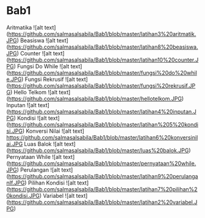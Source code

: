 # Bab1
Aritmatika
![alt text] (https://github.com/salmasalsabila/Bab1/blob/master/latihan3%20aritmatik.JPG)
Beasiswa
![alt text] (https://github.com/salmasalsabila/Bab1/blob/master/latihan8%20beasiswa.JPG)
Counter
![alt text] (https://github.com/salmasalsabila/Bab1/blob/master/latihan10%20counter.JPG)
Fungsi Do While
![alt text] (https://github.com/salmasalsabila/Bab1/blob/master/fungsi%20do%20while.JPG)
Fungsi Rekrusif
![alt text] (https://github.com/salmasalsabila/Bab1/blob/master/fungsi%20rekrusif.JPG)
Hello Telkom
![alt text] (https://github.com/salmasalsabila/Bab1/blob/master/hellotelkom.JPG)
Inputan
![alt text] (https://github.com/salmasalsabila/Bab1/blob/master/latihan4%20inputan.JPG)
Kondisi
![alt text] (https://github.com/salmasalsabila/Bab1/blob/master/latihan%205%20kondisi.JPG)
Konversi Nilai
![alt text] https://github.com/salmasalsabila/Bab1/blob/master/latihan6%20konversinilai.JPG
Luas Balok
![alt text] (https://github.com/salmasalsabila/Bab1/blob/master/luas%20balok.JPG)
Pernyataan While
![alt text] (https://github.com/salmasalsabila/Bab1/blob/master/pernyataan%20while.JPG)
Perulangan
![alt text] (https://github.com/salmasalsabila/Bab1/blob/master/latihan9%20perulanganIf.JPG)
Pilihan Kondisi
![alt text] (https://github.com/salmasalsabila/Bab1/blob/master/latihan7%20pilihan%20kondisi.JPG)
Variabel
![alt text] (https://github.com/salmasalsabila/Bab1/blob/master/latihan2%20variabel.JPG)
